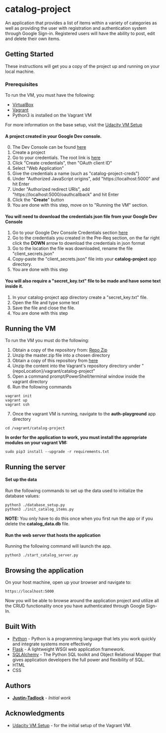 # catalog-project
An application that provides a list of items within a variety of categories as well as providing the user with registration and authentication system through Google Sign-in. Registered users will have the ability to post, edit and delete their own items.


## Getting Started

These instructions will get you a copy of the project up and running on your local machine.

### Prerequisites

To run the VM, you must have the following:
* [VirtualBox](https://www.virtualbox.org/wiki/Downloads)
* [Vagrant](https://www.vagrantup.com/)
* Python3 is installed on the Vagrant VM

For more information on the base setup, visit the [Udacity VM Setup](https://github.com/udacity/fullstack-nanodegree-vm)

#### A project created in your Google Dev console. 
0. The Dev Console can be found [here](https://console.developers.google.com)
1. Create a project
2. Go to your credentials. The root link is [here](https://console.developers.google.com/apis/credentials)
3. Click "Create credentials", then "OAuth client ID"
4. Select "Web Application"
5. Give the credentials a name (such as "catalog-project-creds")
6. Under "Authorized JavaScript origins", add "https://localhost:5000" and hit Enter
7. Under "Authorized redirect URIs", add "https://localhost:5000/oauthcallback" and hit Enter
8. Click the "**Create**" button
9. You are done with this step, move on to "Running the VM" section.

#### You will need to download the credentials json file from your Google Dev Console
1. Go to your Google Dev Console Credentials section [here](https://console.developers.google.com/apis/credentials)
2. Go to the credentials you created in the Pre-Req section, on the far right click the **DOWN** arrow to download the credentials in json format
3. Go to the location the file was downloaded, rename the file "client_secrets.json"
4. Copy-paste the "client_secrets.json" file into your **catalog-project** app directory.
5. You are done with this step

#### You will also require a "secret_key.txt" file to be made and have some text inside it.
1. In your catalog-project app directory create a "secret_key.txt" file.
2. Open the file and type some text
3. Save the file and close the file.
4. You are done with this step


## Running the VM

To run the VM you must do the following:
1. Obtain a copy of the repository from: [Repo Zip](https://github.com/udacity/fullstack-nanodegree-vm/archive/master.zip)
2. Unzip the master.zip file into a chosen directory
3. Obtain a copy of this repository from [here](https://github.com/Justin-Tadlock/catalog-project/archive/master.zip) 
4. Unzip the content into the Vagrant's repository directory under "{repoLocation}/vagrant/catalog-project"
5. Open a command prompt/PowerShell/terminal window inside the vagrant directory
6. Run the following commands
```
vagrant init
vagrant up
vagrant ssh
```
7. Once the vagrant VM is running, navigate to the **auth-playground** app directory
``` 
cd /vagrant/catalog-project 
```

**In order for the application to work, you must install the appropriate modules on your vagrant VM:**
```
sudo pip3 install --upgrade -r requirements.txt
```


## Running the server

#### Set up the data

Run the following commands to set up the data used to initialize the database values:
```
python3 ./database_setup.py
python3 ./init_catalog_items.py
```
**NOTE:** You only have to do this once when you first run the app or if you delete the **catalog_data.db** file.

#### Run the web server that hosts the application

Running the following command will launch the app.
```
python3 ./start_catalog_server.py
```

## Browsing the application

On your host machine, open up your browser and navigate to:
```
https://localhost:5000
```

Now you will be able to browse around the application project and utilize all the CRUD functionality once you have authenticated through Google Sign-In.


## Built With

* [Python](https://www.python.org/downloads/) - Python is a programming language that lets you work quickly and integrate systems more effectively
* [Flask](https://palletsprojects.com/p/flask/) - A lightweight WSGI web application framework.
* [SQLAlchemy](https://www.sqlalchemy.org/) - The Python SQL toolkit and Object Relational Mapper that gives application developers the full power and flexibility of SQL.
* HTML
* CSS


## Authors

* **[Justin-Tadlock](https://github.com/Justin-Tadlock)** - *Initial work*


## Acknowledgments

* [Udacity VM Setup](https://github.com/udacity/fullstack-nanodegree-vm) - for the initial setup of the Vagrant VM.
